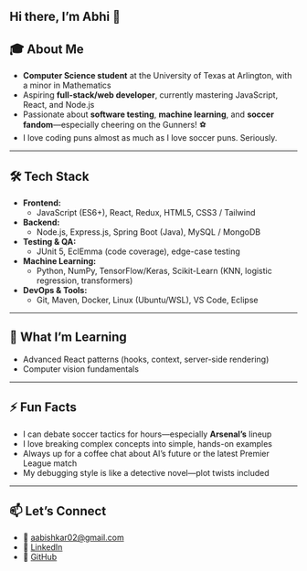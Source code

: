 ## Hi there, I’m Abhi 👋

## 🎓 About Me
- **Computer Science student** at the University of Texas at Arlington, with a minor in Mathematics  
- Aspiring **full-stack/web developer**, currently mastering JavaScript, React, and Node.js  
- Passionate about **software testing**, **machine learning**, and **soccer fandom**—especially cheering on the Gunners! ⚽  
- I love coding puns almost as much as I love soccer puns. Seriously.

---

## 🛠️ Tech Stack
- **Frontend:**  
  - JavaScript (ES6+), React, Redux, HTML5, CSS3 / Tailwind  
- **Backend:**  
  - Node.js, Express.js, Spring Boot (Java), MySQL / MongoDB  
- **Testing & QA:**  
  - JUnit 5, EclEmma (code coverage), edge-case testing  
- **Machine Learning:**  
  - Python, NumPy, TensorFlow/Keras, Scikit-Learn (KNN, logistic regression, transformers)  
- **DevOps & Tools:**  
  - Git, Maven, Docker, Linux (Ubuntu/WSL), VS Code, Eclipse  

---

## 🌱 What I’m Learning
- Advanced React patterns (hooks, context, server-side rendering)  
- Computer vision fundamentals  

---

## ⚡ Fun Facts
- I can debate soccer tactics for hours—especially **Arsenal’s** lineup  
- I love breaking complex concepts into simple, hands-on examples  
- Always up for a coffee chat about AI’s future or the latest Premier League match  
- My debugging style is like a detective novel—plot twists included  

---

## 📫 Let’s Connect
- 📧 aabishkar02@gmail.com  
- 🔗 [LinkedIn](https://www.linkedin.com/in/aabishkar02/)  
- 🐙 [GitHub](https://github.com/aabishkar02)  

